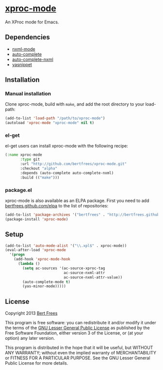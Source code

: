 [xproc-mode][]
==============
An XProc mode for Emacs.

Dependencies
------------
* [nxml-mode][]
* [auto-complete][]
* [auto-complete-nxml][]
* [yasnippet][]

Installation
------------
### Manual installation
Clone xproc-mode, build with `make`, and add the root directory to your load-path: 
```lisp
(add-to-list 'load-path "/path/to/xproc-mode")
(autoload 'xproc-mode "xproc-mode" nil t)
```

### el-get
el-get users can install xproc-mode with the following recipe:
```lisp
(:name xproc-mode
       :type git
       :url "http://github.com/bertfrees/xproc-mode.git"
       :checkout "alpha"
       :depends (auto-complete auto-complete-nxml)
       :build (("make")))
```

### package.el
xproc-mode is also available as an ELPA package. First you need to add
[bertfrees.github.com/elpa](http://bertfrees.github.com/elpa) to the list of repositories:
```lisp
(add-to-list 'package-archives '("bertfrees" . "http://bertfrees.github.com/elpa/packages/"))
(package-install 'xproc-mode)
```

Setup
-----
```lisp
(add-to-list 'auto-mode-alist '("\\.xpl$" . xproc-mode))
(eval-after-load 'xproc-mode
  '(progn
    (add-hook 'xproc-mode-hook
      (lambda ()
        (setq ac-sources '(ac-source-xproc-tag
                           ac-source-nxml-attr
                           ac-source-nxml-attr-value))
        (auto-complete-mode t)
        (yas-minor-mode)))))
```

License
-------
Copyright 2013 [Bert Frees][bert]

This program is free software: you can redistribute it and/or modify
it under the terms of the [GNU Lesser General Public License][lgpl]
as published by the Free Software Foundation, either version 3 of
the License, or (at your option) any later version.

This program is distributed in the hope that it will be useful,
but WITHOUT ANY WARRANTY; without even the implied warranty of
MERCHANTABILITY or FITNESS FOR A PARTICULAR PURPOSE.  See the
GNU Lesser General Public License for more details.


[xproc-mode]: http://github.com/bertfrees/xproc-mode
[nxml-mode]: http://www.thaiopensource.com/nxml-mode
[auto-complete]: http://github.com/auto-complete/auto-complete
[auto-complete-nxml]: http://github.com/aki2o/auto-complete-nxml
[yasnippet]: http://github.com/capitaomorte/yasnippet
[bert]: http://github.com/bertfrees
[lgpl]: http://www.gnu.org/licenses/lgpl.html
